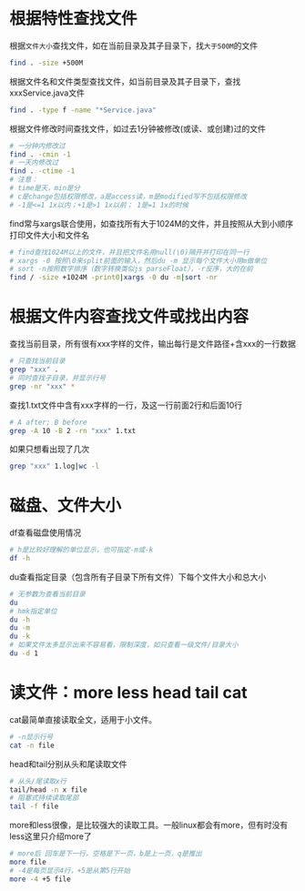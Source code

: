 # 根据特性查找文件
根据`文件大小`查找文件，如在当前目录及其子目录下，找`大于500M`的文件
```bash
find . -size +500M
```
根据文件名和文件类型查找文件，如当前目录及其子目录下，查找xxxService.java文件
```bash
find . -type f -name "*Service.java"
```
根据文件修改时间查找文件，如过去1分钟被修改(或读、或创建)过的文件
```bash
# 一分钟内修改过
find . -cmin -1
# 一天内修改过
find . -ctime -1
# 注意：
# time是天，min是分
# c是change包括权限修改，a是access读，m是modified写不包括权限修改
# -1是<=1 1x以内；+1是>1 1x以前； 1是=1 1x的时候
```
find常与xargs联合使用，如查找所有大于1024M的文件，并且按照从大到小顺序打印文件大小和文件名
```sh
# find查找1024M以上的文件，并且把文件名用null(\0)隔开并打印在同一行
# xargs -0 按照\0来split前面的输入，然后du -m 显示每个文件大小用m做单位
# sort -n按照数字排序（数字转换类似js parseFloat），-r反序，大的在前
find / -size +1024M -print0|xargs -0 du -m|sort -nr
```
# 根据文件内容查找文件或找出内容
查找当前目录，所有很有xxx字样的文件，输出每行是文件路径+含xxx的一行数据
```bash
# 只查找当前目录
grep "xxx" .
# 同时查找子目录，并显示行号
grep -nr "xxx" *
```
查找1.txt文件中含有xxx字样的一行，及这一行前面2行和后面10行
```bash
# A after; B before
grep -A 10 -B 2 -rn "xxx" 1.txt 
```
如果只想看出现了几次
```sh
grep "xxx" 1.log|wc -l
```
# 磁盘、文件大小
df查看磁盘使用情况
```bash
# h是比较好理解的单位显示，也可指定-m或-k
df -h
```
du查看指定目录（包含所有子目录下所有文件）下每个文件大小和总大小
```bash
# 无参数为查看当前目录
du
# hmk指定单位
du -h
du -m
du -k
# 如果文件太多显示出来不容易看，限制深度，如只查看一级文件/目录大小
du -d 1
```
# 读文件：more less head tail cat 
cat最简单直接读取全文，适用于小文件。
```sh
# -n显示行号
cat -n file
```
head和tail分别从头和尾读取文件
```sh
# 从头/尾读取x行
tail/head -n x file
# 阻塞式持续读取尾部
tail -f file
```
more和less很像，是比较强大的读取工具。一般linux都会有more，但有时没有less这里只介绍more了
```bash
# more后 回车是下一行，空格是下一页，b是上一页，q是推出
more file
# -4是每页显示4行，+5是从第5行开始
more -4 +5 file
```

